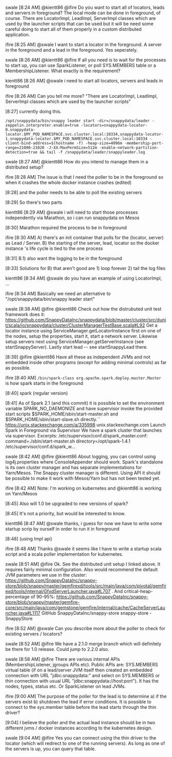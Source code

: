 swale [8:24 AM] 
@kientt86 @ifire Do you want to start all of locators, leads and servers in foreground? The local mode can be done in foreground, of course. There are LocatorImpl, LeadImpl, ServerImpl classes which are used by the launcher scripts that can be used but it will be need some careful doing to start all of them properly in a custom distributed application.

ifire [8:25 AM] 
@swale I want to start a locator in the foreground. A server in the foreground and a lead in the foreground. Yes seperately.

swale [8:26 AM] 
@kientt86 @ifire If all you need is to wait for the processes to start up, you can use SparkListener, or poll SYS.MEMBERS table or a MembershipListener. What exactly is the requirement?

kientt86 [8:26 AM] 
@swale i need to start all locators, servers and leads in foreground

ifire [8:26 AM] 
Can you tell me more? "There are LocatorImpl, LeadImpl, ServerImpl classes which are used by the launcher scripts"

[8:27] 
currently doing this.

```
/opt/snappydata/bin/snappy leader start -dir=/snappydata/leader -zeppelin.interpreter.enable=true -locators=snappydata-locator-0.snappydata-locator.$MY_POD_NAMESPACE.svc.cluster.local:10334,snappydata-locator-1.snappydata-locator.$MY_POD_NAMESPACE.svc.cluster.local:10334 -client-bind-address=$(hostname -f) -heap-size=4096m -membership-port-range=21000-21020 -J-XX:MaxPermSize=512m -enable-network-partition-detection=true && tail -f /snappydata/leader/snappyleader.log
```

swale [8:27 AM] 
@kientt86 How do you intend to manage them in a distributed setup?

ifire [8:28 AM] 
The issue is that I need the poller to be in the foreground so when it crashes the whole docker instance crashes (edited)

[8:28] 
and the poller needs to be able to poll the existing servers

[8:29] 
So there's two parts

kientt86 [8:29 AM] 
@swale i will need to start those processes independently via Marathon, so i can run snappydata on Mesos

[8:30] 
Marathon required the process to be in foreground

ifire [8:30 AM] 
A) there's an init container that polls for the (locator, server) as Lead / Server. B) the starting of the server, lead, locator so the docker instance 's life cycle is tied to the one process

[8:31] 
B.1) also want the logging to be in the foreground

[8:33] 
Solutions for B) that aren't good are 1) loop forever 2) tail the log files

kientt86 [8:34 AM] 
@swale do you have an example of using LocatorImpl, ...

ifire [8:34 AM] 
Basically we need an alternative to "/opt/snappydata/bin/snappy leader start"

swale [8:38 AM] 
@ifire @kientt86 Check out how the distrubuted unit test framework does it: https://github.com/SnappyDataInc/snappydata/blob/master/cluster/src/dunit/scala/io/snappydata/cluster/ClusterManagerTestBase.scala#L92
Get a locator instance using ServiceManager.getLocatorInstance first on one of the nodes, setup the properties, start it, start a network server. Likewise setup servers next using ServiceManager.getServerInstance (see startSnappyServer). Lastly start lead -- see startSnappyLead there.

[8:39] 
@ifire @kientt86 Have all these as independent JVMs and not embedded inside other programs (except for adding minimal controls) as far as possible.

ifire [8:40 AM] 
`/bin/spark-class org.apache.spark.deploy.master.Master ` is how spark starts in the foreground

[8:40] 
spark (regular version)

[8:41] 
As of Spark 2.1 (and this commit) it is possible to set the environment variable SPARK_NO_DAEMONIZE and have supervisor invoke the provided start scripts $SPARK_HOME/sbin/start-master.sh and $SPARK_HOME/sbin/start-slave.sh directly.``
https://unix.stackexchange.com/a/335998
unix.stackexchange.com
Launch Spark in Foreground via Supervisor
We have a spark cluster that launches via supervisor. Excerpts: /etc/supervisor/conf.d/spark_master.conf: command=./sbin/start-master.sh directory=/opt/spark-1.4.1 /etc/supervisor/conf.d/spark_w...
 
swale [8:42 AM] 
@ifire @kientt86 About logging, you can control using log4j.properties where ConsoleAppender should work. Spark's standalone is its own cluster manager and has separate implementations for Yarn/Mesos. The Snappy cluster manager is different. Using API it should be possible to make it work with Mesos/Yarn but has not been tested yet.

ifire [8:42 AM] 
Note: I'm working on kubernetes and @kientt86 is working on  Yarn/Mesos

[8:45] 
Also will 1.0 be upgraded to new versions of spark?

[8:45] 
It's not a priority, but would be interested to know.

kientt86 [8:47 AM] 
@swale thanks, i guess for now we have to write some startup scrip by ourself in order to run it in foreground

[8:48] 
(using Impl api)

ifire [8:48 AM] 
Thanks @swale it seems like I have to write a startup scala script and a scala poller implementation for kubernetes.

swale [8:51 AM] 
@ifire Ok. See the distributed unit setup I linked above. It requires fairly minimal configuration. Also would recommend the default JVM parameters we use in the cluster: https://github.com/SnappyDataInc/snappy-store/blob/snappy/master/gemfirexd/tools/src/main/java/com/pivotal/gemfirexd/tools/internal/GfxdServerLauncher.java#L707 . And critical-heap-percentage of 90-95%: https://github.com/SnappyDataInc/snappy-store/blob/snappy/master/gemfire-core/src/main/java/com/gemstone/gemfire/internal/cache/CacheServerLauncher.java#L1117
GitHub
SnappyDataInc/snappy-store
snappy-store - SnappyStore
 

ifire [8:52 AM] 
@swale Can you describe more about the poller to check for existing servers / locators?

swale [8:52 AM] 
@ifire We have a 2.1.0 merge branch which will definitely be there for 1.0 release. Could jump to 2.2.0 also.

swale [8:58 AM] 
@ifire There are various internal APIs (MembershipListener, jgroups APIs etc). Public APIs are: SYS.MEMBERS virtual table (if on a lead/server JVM itself then created an embedded connection with URL "jdbc:snappydata:" and select on SYS.MEMBERS or thin connection with usual URL "jdbc:snappydata://host:port"). It has the nodes, types, status etc. Or SparkListener on lead JVMs.

ifire [9:00 AM] 
The purpose of the poller for the lead is to determine a) if the servers exist b) shutdown the lead if error conditions. It is possible to connect to the sys.member table before the lead starts through the thin driver?

[9:04] 
I believe the poller and the actual lead instance should be in two different jvms / docker instances according to the kubernetes design.

swale [9:04 AM] 
@ifire Yes you can connect using the thin driver to the locator (which will redirect to one of the running servers). As long as one of the servers is up, you can query that table.

